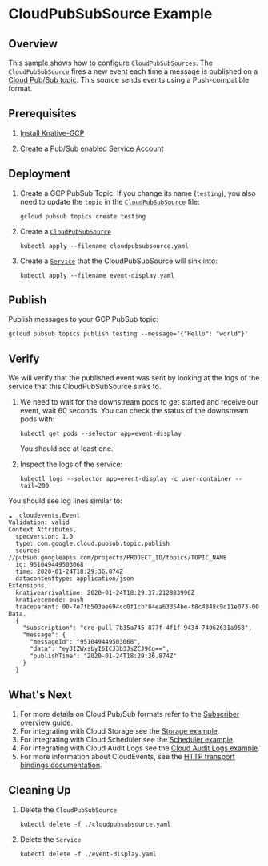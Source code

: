 # CloudPubSubSource Example

## Overview

This sample shows how to configure `CloudPubSubSources`. The `CloudPubSubSource`
fires a new event each time a message is published on a
[Cloud Pub/Sub topic](https://cloud.google.com/pubsub/). This source sends
events using a Push-compatible format.

## Prerequisites

1. [Install Knative-GCP](../../install/install-knative-gcp.md)

1. [Create a Pub/Sub enabled Service Account](../../install/pubsub-service-account.md)

## Deployment

1. Create a GCP PubSub Topic. If you change its name (`testing`), you also need
   to update the `topic` in the [`CloudPubSubSource`](cloudpubsubsource.yaml)
   file:

   ```shell
   gcloud pubsub topics create testing
   ```

1. Create a [`CloudPubSubSource`](cloudpubsubsource.yaml)

   ```shell
   kubectl apply --filename cloudpubsubsource.yaml
   ```

1. Create a [`Service`](event-display.yaml) that the CloudPubSubSource will sink
   into:

   ```shell
   kubectl apply --filename event-display.yaml
   ```

## Publish

Publish messages to your GCP PubSub topic:

```shell
gcloud pubsub topics publish testing --message='{"Hello": "world"}'
```

## Verify

We will verify that the published event was sent by looking at the logs of the
service that this CloudPubSubSource sinks to.

1. We need to wait for the downstream pods to get started and receive our event,
   wait 60 seconds. You can check the status of the downstream pods with:

   ```shell
   kubectl get pods --selector app=event-display
   ```

   You should see at least one.

1. Inspect the logs of the service:

   ```shell
   kubectl logs --selector app=event-display -c user-container --tail=200
   ```

You should see log lines similar to:

```shell
☁️  cloudevents.Event
Validation: valid
Context Attributes,
  specversion: 1.0
  type: com.google.cloud.pubsub.topic.publish
  source: //pubsub.googleapis.com/projects/PROJECT_ID/topics/TOPIC_NAME
  id: 951049449503068
  time: 2020-01-24T18:29:36.874Z
  datacontenttype: application/json
Extensions,
  knativearrivaltime: 2020-01-24T18:29:37.212883996Z
  knativecemode: push
  traceparent: 00-7e7fb503ae694cc0f1cbf84ea63354be-f8c4848c9c11e073-00
Data,
  {
    "subscription": "cre-pull-7b35a745-877f-4f1f-9434-74062631a958",
    "message": {
      "messageId": "951049449503068",
      "data": "eyJIZWxsbyI6ICJ3b3JsZCJ9Cg==",
      "publishTime": "2020-01-24T18:29:36.874Z"
    }
  }
```

## What's Next

1. For more details on Cloud Pub/Sub formats refer to the
   [Subscriber overview guide](https://cloud.google.com/pubsub/docs/subscriber).
1. For integrating with Cloud Storage see the
   [Storage example](../../examples/cloudstoragesource/README.md).
1. For integrating with Cloud Scheduler see the
   [Scheduler example](../../examples/cloudschedulersource/README.md).
1. For integrating with Cloud Audit Logs see the
   [Cloud Audit Logs example](../../examples/cloudauditlogssource/README.md).
1. For more information about CloudEvents, see the
   [HTTP transport bindings documentation](https://github.com/cloudevents/spec).

## Cleaning Up

1. Delete the `CloudPubSubSource`

   ```shell
   kubectl delete -f ./cloudpubsubsource.yaml
   ```

1. Delete the `Service`

   ```shell
   kubectl delete -f ./event-display.yaml
   ```
